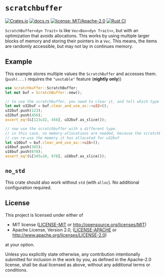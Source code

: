# `scratchbuffer`

[![Crates.io](https://img.shields.io/crates/v/scratchbuffer.svg?label=scratchbuffer)](https://crates.io/crates/scratchbuffer)
[![docs.rs](https://docs.rs/scratchbuffer/badge.svg)](https://docs.rs/scratchbuffer/)
[![license: MIT/Apache-2.0](https://img.shields.io/badge/license-MIT%2FApache--2.0-blue.svg)](#license)
[![Rust CI](https://github.com/HellButcher/scratchbuffer-rs/actions/workflows/rust.yml/badge.svg)](https://github.com/HellButcher/scratchbuffer-rs/actions/workflows/rust.yml)

<!-- Short Introduction -->

`ScratchBuffer<dyn Trait>` is like `Vec<Box<dyn Trait>>`, but with an optimization that avoids allocations. This works by using multiple larger blocks of memory and storing their pointers in a `Vec`. This means, the items are randomly accessible, but may not lay in continues memory.

## Example

This example stores multiple values the `ScratchBuffer` and accesses them.
(`push(...)` requires the `"unstable"` feature (**nightly only**))

```rust
use scratchbuffer::ScratchBuffer;
let mut buf = ScratchBuffer::new();

// to use the scratchbuffer, you need to clear it, and tell which type you want to use
let mut u32buf = buf.clear_and_use_as::<u32>();
u32buf.push(123);
u32buf.push(456);
assert_eq!(&[123u32, 456], u32buf.as_slice());

// now use the scratchbuffer with a different type.
// in this case, no memory-allocations are needed, because the scratchbuffer
// can re-use the memory it has allocated for u32buf
let u16buf = buf.clear_and_use_as::<u16>();
u16buf.push(345);
u16buf.push(678);
assert_eq!(&[345u16, 678], u16buf.as_slice());
```

## `no_std`

This crate should also work without `std` (with `alloc`). No additional configuration required.

## License

[license]: #license

This project is licensed under either of

- MIT license ([LICENSE-MIT] or <http://opensource.org/licenses/MIT>)
- Apache License, Version 2.0, ([LICENSE-APACHE] or <http://www.apache.org/licenses/LICENSE-2.0>)

at your option.

Unless you explicitly state otherwise, any contribution intentionally submitted
for inclusion in the work by you, as defined in the Apache-2.0 license, shall be
dual licensed as above, without any additional terms or conditions.

[license-mit]: ./LICENSE-MIT
[license-apache]: ./LICENSE-APACHE

